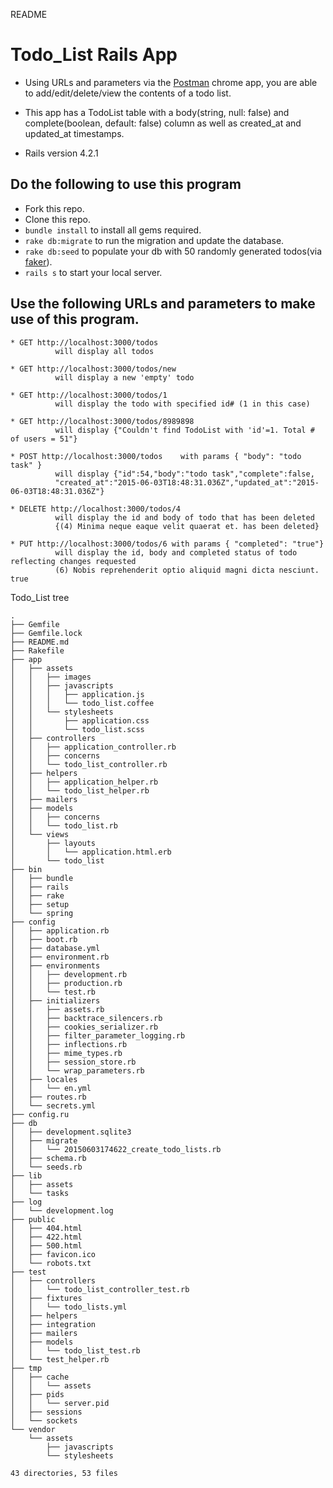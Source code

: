 README

# Todo_List Rails App
  *  Using URLs and parameters via the <a href="https://chrome.google.com/webstore/detail/postman-rest-client/fdmmgilgnpjigdojojpjoooidkmcomcm?hl=en">Postman</a> chrome app, you are able to add/edit/delete/view the contents of a todo list.
  * This app has a TodoList table with a body(string, null: false) and complete(boolean, default: false) column as
      well as created_at and updated_at timestamps.


* Rails version 4.2.1


## Do the following to use this program

* Fork this repo.
* Clone this repo.
* `bundle install` to install all gems required.
* `rake db:migrate` to run the migration and update the database.
* `rake db:seed` to populate your db with 50 randomly generated todos(via <a href="https://rubygems.org/gems/faker/versions/1.4.3">faker</a>).
* `rails s` to start your local server.


## Use the following URLs and parameters to make use of this program.
```
* GET http://localhost:3000/todos
          will display all todos

* GET http://localhost:3000/todos/new
          will display a new 'empty' todo

* GET http://localhost:3000/todos/1
          will display the todo with specified id# (1 in this case)

* GET http://localhost:3000/todos/8989898
          will display {"Couldn't find TodoList with 'id'=1. Total # of users = 51"}

* POST http://localhost:3000/todos    with params { "body": "todo task" }
          will display {"id":54,"body":"todo task","complete":false,
          "created_at":"2015-06-03T18:48:31.036Z","updated_at":"2015-06-03T18:48:31.036Z"}

* DELETE http://localhost:3000/todos/4
          will display the id and body of todo that has been deleted
          {(4) Minima neque eaque velit quaerat et. has been deleted}

* PUT http://localhost:3000/todos/6 with params { "completed": "true"}
          will display the id, body and completed status of todo reflecting changes requested
          (6) Nobis reprehenderit optio aliquid magni dicta nesciunt. true
```





Todo_List tree

```
.
├── Gemfile
├── Gemfile.lock
├── README.md
├── Rakefile
├── app
│   ├── assets
│   │   ├── images
│   │   ├── javascripts
│   │   │   ├── application.js
│   │   │   └── todo_list.coffee
│   │   └── stylesheets
│   │       ├── application.css
│   │       └── todo_list.scss
│   ├── controllers
│   │   ├── application_controller.rb
│   │   ├── concerns
│   │   └── todo_list_controller.rb
│   ├── helpers
│   │   ├── application_helper.rb
│   │   └── todo_list_helper.rb
│   ├── mailers
│   ├── models
│   │   ├── concerns
│   │   └── todo_list.rb
│   └── views
│       ├── layouts
│       │   └── application.html.erb
│       └── todo_list
├── bin
│   ├── bundle
│   ├── rails
│   ├── rake
│   ├── setup
│   └── spring
├── config
│   ├── application.rb
│   ├── boot.rb
│   ├── database.yml
│   ├── environment.rb
│   ├── environments
│   │   ├── development.rb
│   │   ├── production.rb
│   │   └── test.rb
│   ├── initializers
│   │   ├── assets.rb
│   │   ├── backtrace_silencers.rb
│   │   ├── cookies_serializer.rb
│   │   ├── filter_parameter_logging.rb
│   │   ├── inflections.rb
│   │   ├── mime_types.rb
│   │   ├── session_store.rb
│   │   └── wrap_parameters.rb
│   ├── locales
│   │   └── en.yml
│   ├── routes.rb
│   └── secrets.yml
├── config.ru
├── db
│   ├── development.sqlite3
│   ├── migrate
│   │   └── 20150603174622_create_todo_lists.rb
│   ├── schema.rb
│   └── seeds.rb
├── lib
│   ├── assets
│   └── tasks
├── log
│   └── development.log
├── public
│   ├── 404.html
│   ├── 422.html
│   ├── 500.html
│   ├── favicon.ico
│   └── robots.txt
├── test
│   ├── controllers
│   │   └── todo_list_controller_test.rb
│   ├── fixtures
│   │   └── todo_lists.yml
│   ├── helpers
│   ├── integration
│   ├── mailers
│   ├── models
│   │   └── todo_list_test.rb
│   └── test_helper.rb
├── tmp
│   ├── cache
│   │   └── assets
│   ├── pids
│   │   └── server.pid
│   ├── sessions
│   └── sockets
└── vendor
    └── assets
        ├── javascripts
        └── stylesheets

43 directories, 53 files
```
